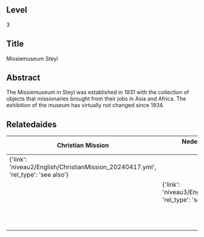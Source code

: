 ## Level
3
## Title
Missiemuseum Steyl
## Abstract
The Missiemuseum in Steyl was established in 1931 with the collection of objects that missionaries brought from their jobs in Asia and Africa. The exhibition of the museum has virtually not changed since 1934. 
## Relatedaides
| Christian Mission | Nederlandsch Zendeling Genootschap | Wereldmuseum Berg En Dal |
| --- | --- | --- |
| {'link': 'niveau2/English/ChristianMission_20240417.yml', 'rel_type': 'see also'} |  |  |
|  | {'link': 'niveau3/English/NZG_20240508.yml', 'rel_type': 'see also'} |  |
|  |  | {'link': 'niveau3/English/WMBergEnDal_20241001.yml', 'rel_type': 'see also'} |

